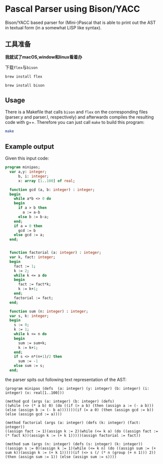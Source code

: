 # Pascal Parser using Bison/YACC
Bison/YACC based parser for (Mini-)Pascal that is able to print out the AST in textual form (in a somewhat LISP like syntax).

## 工具准备

**我就试了macOS,window和linux看着办**

下载`flex`与`bison`
```sh
brew install flex
```
```shell
brew install bison
```
## Usage
There is a Makefile that calls `bison` and `flex` on the corresponding files (parser.y and parser.l, respectively) and afterwards compiles the resulting code with g++.
Therefore you can just call `make` to build this program:
```sh
make
```

## Example output
Given this input code:
```pascal
program minipas;
  var a,y: integer;
      b, i: integer;
      x: array [1..100] of real;

  function gcd (a, b: integer) : integer;
  begin
    while a*b <> 0 do
    begin
      if a > b then
        a := a-b
      else b := b-a;
    end;
    if a = 0 then
      gcd := b
    else gcd := a;
  end;


  function factorial (a: integer) : integer;
  var k, fact: integer;
  begin
    fact := 1;
    k := 2;
    while k <= a do
    begin
      fact := fact*k;
      k := k+1;
    end;
    factorial := fact;
  end;

  function sum (n: integer) : integer;
  var s, k: integer;
  begin
    s := 0;
    k := 1;
    while k <= n do
    begin
      sum := sum+k;
      k := k+1;
    end;
    if s <> n*(n+1)/2 then
      sum := -1
    else sum := s;
  end;
```

the parser spits out following text representation of the AST:
```
(program minipas (defs  (a: integer) (y: integer) (b: integer) (i: integer) (x: real[1..100]))

(method gcd (args (a: integer) (b: integer) (defs)
((while (<> (* a b) 0) (do ((if (> a b) (then (assign a := (- a b))) (else (assign b := (- b a)))))))(if (= a 0) (then (assign gcd := b)) (else (assign gcd := a))))

(method factorial (args (a: integer) (defs (k: integer) (fact: integer))
((assign fact := 1)(assign k := 2)(while (<= k a) (do ((assign fact := (* fact k))(assign k := (+ k 1)))))(assign factorial := fact))

(method sum (args (n: integer) (defs (s: integer) (k: integer))
((assign s := 0)(assign k := 1)(while (<= k n) (do ((assign sum := (+ sum k))(assign k := (+ k 1)))))(if (<> s (/ (* n (group (+ n 1))) 2)) (then (assign sum := 1)) (else (assign sum := s))))
```

<!-- or the following graph:
![AST visualized as graph](demo-AST.svg) -->
